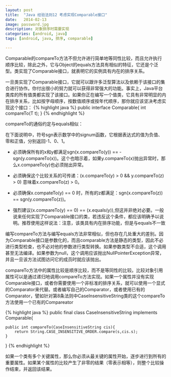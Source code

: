 ```yaml
---
layout: post
title:  "Java 经验法则12 考虑实现Comparable接口"
date:   2014-02-13
image: password.jpg
description: 对象排序时需要实现
categories: [android, java]
tags: [android, java, 排序, comparable]

---
```


Comparable的compareTo方法不但允许进行简单地等同性比较，而且允许执行顺序比较，除此之外，它与Object的equals方法具有相似的特征，它还是个泛型。类实现了Comparable接口，就表明它的实例具有内在的排序关系。

一旦类实现了Comparable接口，它就可以跟许多泛型算法以及依赖于该接口的集合进行协作。你付出很小的努力就可以获得非常强大的功能。事实上，Java平台类库的所有值类都实现了该接口。如果你正在编写一个值类，它具有非常明显的内在排序关系，比如按字母顺序，按数值顺序或按年代顺序，那你就应该坚决考虑实现这个接口：
{% highlight java %}
public interface Comparable<T>{
    int compareTo(T t);
}
{% endhighlight %}


compareTo的通俗约定与equals相似：

在下面说明中，符号sgn表示数学中的signum函数，它根据表达式的值为负值、零和正值，分别返回-1、0、1。

- 必须确保所有的x和y都满足sgn(x.compareTo(y)) == -sgn(y.compareTo(x))。这个也暗示着，如果y.compareTo(x)抛出异常时，那么x.compareTo(y)也必须抛出异常。

- 必须确保这个比较关系的可传递：(x.compareTo(y) > 0 && y.compareTo(z) > 0) 意味着x.compareTo(z) > 0。

- 必须确保x.compateTo(y) == 0 时，所有的z都满足：sgn(x.compareTo(z)) == sgn(y.compareTo(z))。

- 强烈建议(x.compareTo(y) == 0) == (x.equals(y)),但这并非绝对必要。一般说来任何实现了Comparable接口的类，若违反这个条件，都应该明确予以说明。推荐使用这样说法：注意，该类具有内在排序功能，但是与equals不一致

编写compareTo方法与编写equals方法非常相似，但也存在几处重大的差别。因为Comparable接口是参数化的，而且comparable方法是静态的类型，因此不必进行类型检查，也不必对他的参数进行类型转换。如果参数类型不合适，这个调用甚至无法编译。如果参数为null，这个调用应该抛出NullPointerException异常，并且一旦该方法试图访问它的成员时就应该抛出。

compareTo方法中的属性比较是顺序比较，而不是等同性的比较。比较对象引用属性可以是通过递归地调用compareTo方法实现。如果一个属性并没有实现Comparable接口，或者你需要使用一个非标准的排序关系，就可以使用一个显式的Comparator来代替。或者编写自己的Comparator，或者使用已有的Comparator，譬如针对第8条法则中CaseInsensitiveString类的这个compareTo方法使用一个已有的Compareator

{% highlight java %}
public final class CaseInsensitiveString implements Comparable<CaseInsensitiveString>{
     
    public int compareTo(CaseInsensitiveString cis){
        return String.CASE_INSENSITIVE_ORDER.compare(s,cis.s);
    }
}
{% endhighlight %}

如果一个类有多个关键属性，那么你必须从最关键的属性开始，逐步进行到所有的重要属性。如果某个属性的比较产生了非零的结果（零表示相等），则整个比较操作结束，并返回该结果。

